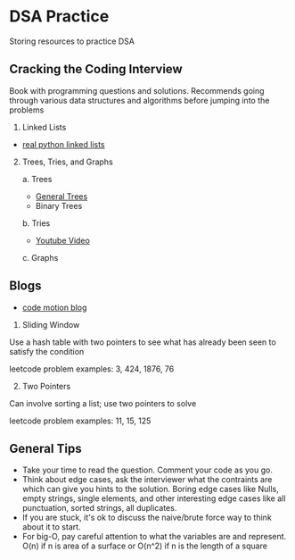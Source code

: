 # DSA Practice

Storing resources to practice DSA

## Cracking the Coding Interview

Book with programming questions and solutions. Recommends going through various data structures and algorithms before jumping into the problems

1. Linked Lists

- [real python linked lists](https://realpython.com/linked-lists-python/)

2. Trees, Tries, and Graphs

    a. Trees
    - [General Trees](https://www.youtube.com/watch?v=4r_XR9fUPhQ)
    - Binary Trees

    b. Tries
    - [Youtube Video](https://www.youtube.com/watch?v=hjUJFjcrbR4&t=498s)

    c. Graphs

## Blogs

- [code motion blog](https://www.blog.codeinmotion.io/p/leetcode-patterns)

1. Sliding Window 

Use a hash table with two pointers to see what has already been seen to satisfy the condition

leetcode problem examples: 3, 424, 1876, 76

2. Two Pointers

Can involve sorting a list; use two pointers to solve

leetcode problem examples: 11, 15, 125

## General Tips

- Take your time to read the question. Comment your code as you go.
- Think about edge cases, ask the interviewer what the contraints are which can give you hints to the solution. Boring edge cases like Nulls, empty strings, single elements, and other interesting edge cases like all punctuation, sorted strings, all duplicates. 
- If you are stuck, it's ok to discuss the naive/brute force way to think about it to start.
- For big-O, pay careful attention to what the variables are and represent. O(n) if n is area of a surface or O(n^2) if n is the length of a square
